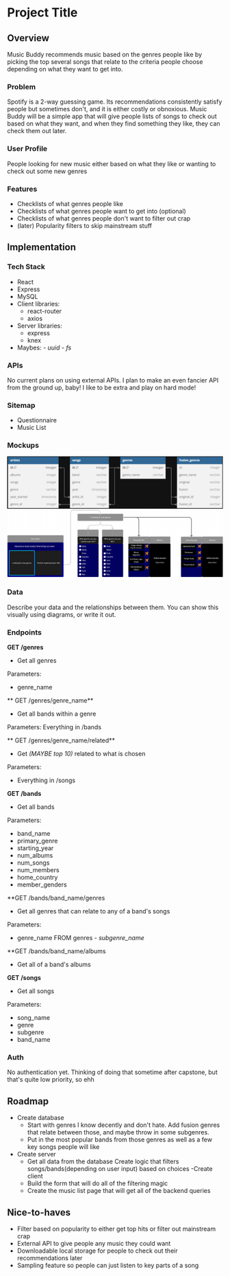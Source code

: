 # Project Title

## Overview

Music Buddy recommends music based on the genres people like by picking the top several songs that relate to the criteria people choose depending on what they want to get into.

### Problem

Spotify is a 2-way guessing game. Its recommendations consistently satisfy people but sometimes don't, and it is either costly or obnoxious. Music Buddy will be a simple app that will give people lists of songs to check out based on what they want, and when they find something they like, they can check them out later.

### User Profile

People looking for new music either based on what they like or wanting to check out some new genres

### Features

- Checklists of what genres people like
- Checklists of what genres people want to get into (optional)
- Checklists of what genres people don't want to filter out crap
- (later) Popularity filters to skip mainstream stuff

## Implementation

### Tech Stack

- React
- Express
- MySQL
- Client libraries:
    - react-router
    - axios
- Server libraries:
    - express
    - knex
- Maybes:
    *- uuid*
    *- fs*

### APIs

No current plans on using external APIs. I plan to make an even fancier API from the ground up, baby! I like to be extra and play on hard mode!

### Sitemap

- Questionnaire
- Music List

### Mockups

![](db_mockup.png)
![](frontend_mockup.png)

### Data

Describe your data and the relationships between them. You can show this visually using diagrams, or write it out. 

### Endpoints

**GET /genres**
- Get all genres

Parameters:
- genre_name

** GET /genres/genre_name**
- Get all bands within a genre

Parameters:
Everything in /bands

** GET /genres/genre_name/related**
- Get *(MAYBE top 10)* related to what is chosen

Parameters:
- Everything in /songs

**GET /bands**
- Get all bands

Parameters:
- band_name
- primary_genre
- starting_year
- num_albums
- num_songs
- num_members
- home_country
- member_genders

**GET /bands/band_name/genres
- Get all genres that can relate to any of a band's songs

Parameters:
- genre_name FROM genres
*- subgenre_name*

**GET /bands/band_name/albums
- Get all of a band's albums

**GET /songs**
- Get all songs

Parameters:
- song_name
- genre
- subgenre
- band_name

### Auth

No authentication yet. Thinking of doing that sometime after capstone, but that's quite low priority, so ehh

## Roadmap

- Create database
    - Start with genres I know decently and don't hate. Add fusion genres that relate between those, and maybe throw in some subgenres.
    - Put in the most popular bands from those genres as well as a few key songs people will like
- Create server
    - Get all data from the database
    Create logic that filters songs/bands(depending on user input) based on choices
-Create client
    - Build the form that will do all of the filtering magic
    - Create the music list page that will get all of the backend queries

## Nice-to-haves

- Filter based on popularity to either get top hits or filter out mainstream crap
- External API to give people any music they could want
- Downloadable local storage for people to check out their recommendations later
- Sampling feature so people can just listen to key parts of a song